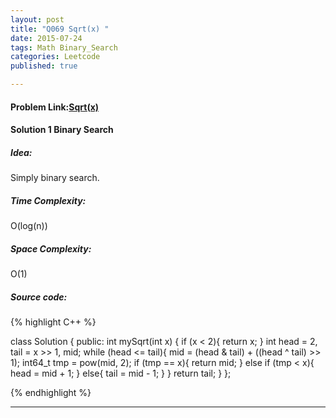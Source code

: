 ```yaml
---
layout: post
title: "Q069 Sqrt(x) "
date: 2015-07-24
tags: Math Binary_Search
categories: Leetcode
published: true

---
```

#### Problem Link:[Sqrt(x) ](https://leetcode.com/problems/sqrtx/) 

#### Solution 1 Binary Search

##### Idea:

Simply binary search.
  
##### Time Complexity:

O(log(n))

##### Space Complexity:

O(1)

##### Source code:
{% highlight C++ %}

class Solution {
public:
    int mySqrt(int x) {
        if (x < 2){
            return x;
        }
        int head = 2, tail = x >> 1, mid;
        while (head <= tail){
            mid = (head & tail) + ((head ^ tail) >> 1);
            int64_t tmp = pow(mid, 2);
            if (tmp == x){
                return mid;
            }
            else if (tmp < x){
                head = mid + 1;
            }
            else{
                tail = mid - 1;
            }
        }
        return tail;
    }
};

{% endhighlight %}

---

